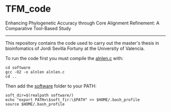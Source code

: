 # TFM_code
Enhancing Phylogenetic Accuracy through Core Alignment Refinement: A Comparative Tool-Based Study 

---

This repository contains the code used to carry out the master's thesis in bioinfomatics of Jordi Sevilla Fortuny at the University of Valencia.

To run the code first you must compile the [alnlen.c](software/alnlen.c) with:
```
cd software
gcc -O2 -o alnlen alnlen.c
cd ..
```

Then add the [software](software/) folder to your PATH:
```
soft_dir=$(realpath software/)
echo "export PATH=\$soft_fir:\$PATH" >> $HOME/.bash_profile
source $HOME/.bash_profile
```
